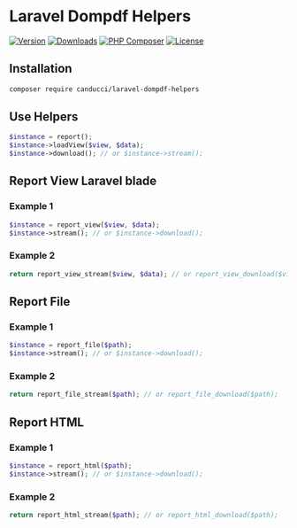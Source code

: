 # Laravel Dompdf Helpers

[![Version](https://img.shields.io/packagist/v/canducci/laravel-dompdf-helpers.svg?label=version)](https://packagist.org/packages/canducci/laravel-dompdf-helpers)
[![Downloads](https://img.shields.io/packagist/dt/canducci/laravel-dompdf-helpers.svg?style=flat)](https://packagist.org/packages/canducci/laravel-dompdf-helpers)
[![PHP Composer](https://github.com/fulviocanducci/laravel-dompdf-helpers/actions/workflows/php.yml/badge.svg)](https://github.com/fulviocanducci/laravel-dompdf-helpers/actions/workflows/php.yml)
[![License](https://img.shields.io/packagist/l/canducci/laravel-dompdf-helpers.svg)](https://packagist.org/packages/canducci/laravel-dompdf-helpers)

## Installation

```sh
composer require canducci/laravel-dompdf-helpers
```

## Use Helpers

```php
$instance = report();
$instance->loadView($view, $data);
$instance->download(); // or $instance->stream();
```

## Report View Laravel blade

### Example 1

```php
$instance = report_view($view, $data);
$instance->stream(); // or $instance->download();
```

### Example 2

```php
return report_view_stream($view, $data); // or report_view_download($view, $data);
```

## Report File

### Example 1

```php
$instance = report_file($path);
$instance->stream(); // or $instance->download();
```

### Example 2

```php
return report_file_stream($path); // or report_file_download($path);
```

## Report HTML

### Example 1

```php
$instance = report_html($path);
$instance->stream(); // or $instance->download();
```

### Example 2

```php
return report_html_stream($path); // or report_html_download($path);
```